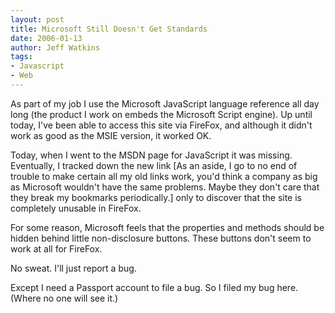 ```yaml
---
layout: post
title: Microsoft Still Doesn't Get Standards
date: 2006-01-13
author: Jeff Watkins
tags:
- Javascript
- Web
---
```


As part of my job I use the Microsoft JavaScript language reference all day long (the product I work on embeds the Microsoft Script engine). Up until today, I've been able to access this site via FireFox, and although it didn't work as good as the MSIE version, it worked OK.

Today, when I went to the MSDN page for JavaScript it was missing. Eventually, I tracked down the new link [As an aside, I go to no end of trouble to make certain all my old links work, you'd think a company as big as Microsoft wouldn't have the same problems. Maybe they don't care that they break my bookmarks periodically.] only to discover that the site is completely unusable in FireFox.

For some reason, Microsoft feels that the properties and methods should be hidden behind little non-disclosure buttons. These buttons don't seem to work at all for FireFox.

No sweat. I'll just report a bug.

Except I need a Passport account to file a bug. So I filed my bug here. (Where no one will see it.)